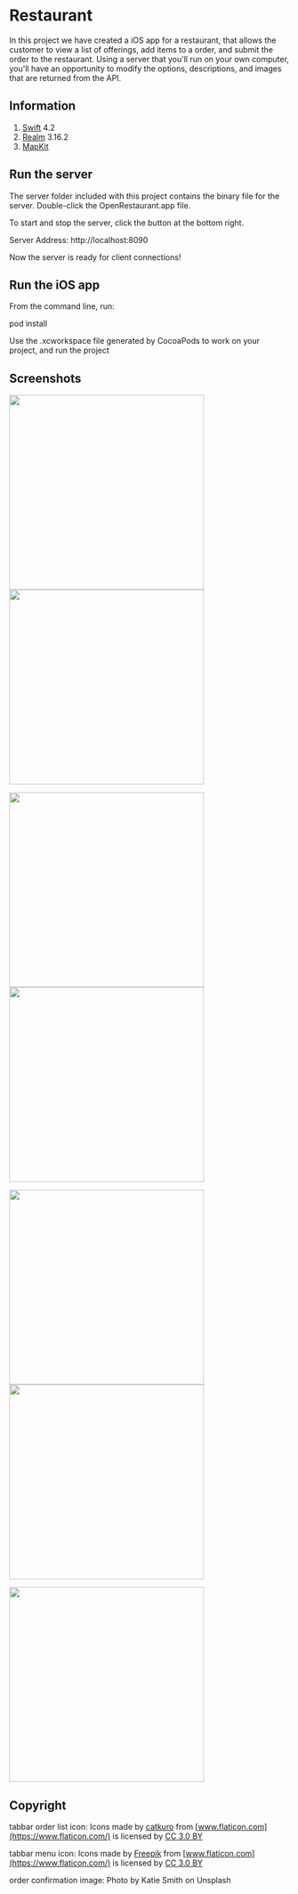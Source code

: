 # Restaurant

In this project we have created a iOS app for a restaurant, that allows the customer to view a list of offerings, add items to a order, and submit the order to the restaurant. Using a server that you'll run on your own computer, you'll have an opportunity to modify the options, descriptions, and images that are returned from the API.

## Information
1. [Swift](https://swift.org/) 4.2
2. [Realm](https://realm.io/docs/swift/latest/) 3.16.2
3. [MapKit](https://developer.apple.com/documentation/mapkit)

## Run the server
The server folder included with this project contains the binary file for the server. Double-click the OpenRestaurant.app file.

To start and stop the server, click the button at the bottom right.

Server Address: http://localhost:8090

Now the server is ready for client connections!

## Run the iOS app

From the command line, run:

pod install

Use the .xcworkspace file generated by CocoaPods to work on your project, and run the project

## Screenshots

<p>
  <img src="https://raw.githubusercontent.com/swift-apps-developer/restaurant/master/app-images/categories.png" width="350" />
  <img src="https://raw.githubusercontent.com/swift-apps-developer/restaurant/master/app-images/menu-items.png" width="350" /> 
</p>

<p>
  <img src="https://raw.githubusercontent.com/swift-apps-developer/restaurant/master/app-images/menu-item.png" width="350" />
  <img src="https://raw.githubusercontent.com/swift-apps-developer/restaurant/master/app-images/order.png" width="350" />

</p>
<p>
  <img src="https://raw.githubusercontent.com/swift-apps-developer/restaurant/master/app-images/add-new-address.png" width="350" /> 
  <img src="https://raw.githubusercontent.com/swift-apps-developer/restaurant/master/app-images/address-list.png" width="350" />
</p>

<p>
  <img src="https://raw.githubusercontent.com/swift-apps-developer/restaurant/master/app-images/order-confirmation.png" width="350" />
</p>

## Copyright

tabbar order list icon: Icons made by [catkuro](https://www.flaticon.com/authors/catkuro) from [www.flaticon.com](https://www.flaticon.com/)  is licensed by [CC 3.0 BY]("http://creativecommons.org/licenses/by/3.0/")

tabbar menu icon: Icons made by [Freepik](https://www.freepik.com/) from [www.flaticon.com](https://www.flaticon.com/)  is licensed by [CC 3.0 BY]("http://creativecommons.org/licenses/by/3.0/")

order confirmation image: Photo by Katie Smith on Unsplash

